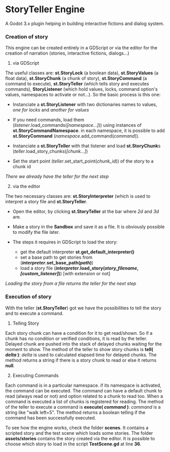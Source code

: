 # StoryTeller Engine
A Godot 3.x plugin helping in building interactive fictions and dialog system.



### Creation of story

This engine can be created entirely in a GDScript or via the editor for the creation of narration (stories, interactive fictions, dialogs...)

1. via GDScript

The useful classes are: **st.StoryLock** (a boolean data), **st.StoryValues** (a float data), **st.StoryChunk** (a chunk of story), **st.StoryCommand** (a command to execute), **st.StoryTeller** (which tells story and executes commands), **StoryListener** (which hold values, locks, command option's values, namespaces to activate or not...). So the basic process is this one:

- Instanciate a **st.StoryListener** with two dictionaries names to values, *one for locks* and *another for values*

- If you need commands, load them (*listener*.load_commands(*[namespace...]*)) using instances of **st.StoryCommandNamespace**. 
in each namespace, it is possible to add **st.StoryCommand** (*namespace*.add_command(*command*)).

- Instanciate a **st.StoryTeller** with that listener and load **st.StoryChunk**s (*teller*.load_story_chunks(*[chunk...]*)

- Set the start point (*teller*.set_start_point(*chunk_id*)) of the story to a chunk id

*There we already have the teller for the next step*

2. via the editor

The two necessary classes are: **st.StoryInterpreter** (which is used to interpret a story file and **st.StoryTeller**.

- Open the editor, by clicking **st.StoryTeller** at the bar where *2d* and *3d* are.

- Make a story in the **Sandbox** and save it as a file. It is obviously possible to modify the file later.

- The steps it requires in GDScript to load the story:
    - get the default interpreter **st.get_default_interpreter()**
    - set a base path to get stories from (***interpreter*.set_base_path(*path*)**)
    - load a story file (***interpreter*.load_story(*story_filename*, *[custom_listener]*)**) [with extension or not]

*Loading the story from a file returns the teller for the next step*



### Execution of story

With the teller (**st.StoryTeller**) got we have the possibilities to tell the story and to execute a command.

1. Telling Story

Each story chunk can have a condition for it to get read/shown. So if a chunk has no condition or verified conditions, it is read by the teller. Delayed chunk are pushed into the stack of delayed chunks waiting for the moment to show.
The method of the teller to show story chunks is **tell( *delta* )**: *delta* is used to calculated elapsed time for delayed chunks. The method returns a string if there is a story chunk to read or else it returns **null**.

2. Executing Commands

Each command is in a particular namespace. if its namespace is activated, the command can be executed. The command can have a default chunk to read (always read or not) and option related to a chunk to read too. When a command is executed a list of chunks is registered for reading.
The method of the teller to execute a command is **execute( *command* )**: *command* is a string like "walk left=5". The method returns a boolean telling if the command has been successfully executed.


To see how the engine works, check the folder **scenes**. It contains a scripted story and the test scene which loads some stories.
The folder **assets/stories** contains the story created via the editor. It is possible to choose which story to load in the script **TestScene.gd** at line **36**.
